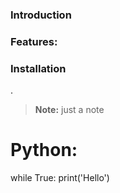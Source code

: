 ### Introduction
### Features:

### Installation
.

> **Note:** just a note


# Python:
while True:
    print('Hello')